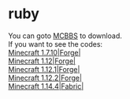 # ruby
You can goto [MCBBS][mcbbslink] to download.  
If you want to see the codes:  
[Minecraft 1.7.10|Forge|][1.7.10]  
[Minecraft 1.12|Forge|][1.12]  
[Minecraft 1.12.1|Forge|][1.12.1]  
[Minecraft 1.12.2|Forge|][1.12.2]  
[Minecraft 1.14.4|Fabric|][1.14.4]  

[mcbbslink]: https://www.mcbbs.net/thread-949124-1-1.html
[1.7.10]: https://github.com/matthewlu070111/ruby/tree/1.7.10
[1.12]: https://github.com/matthewlu070111/ruby/tree/1.12
[1.12.1]: https://github.com/matthewlu070111/ruby/tree/1.12.1
[1.12.2]: https://github.com/matthewlu070111/ruby/tree/1.12.2
[1.14.4]: https://github.com/matthewlu070111/ruby/tree/1.14.4
